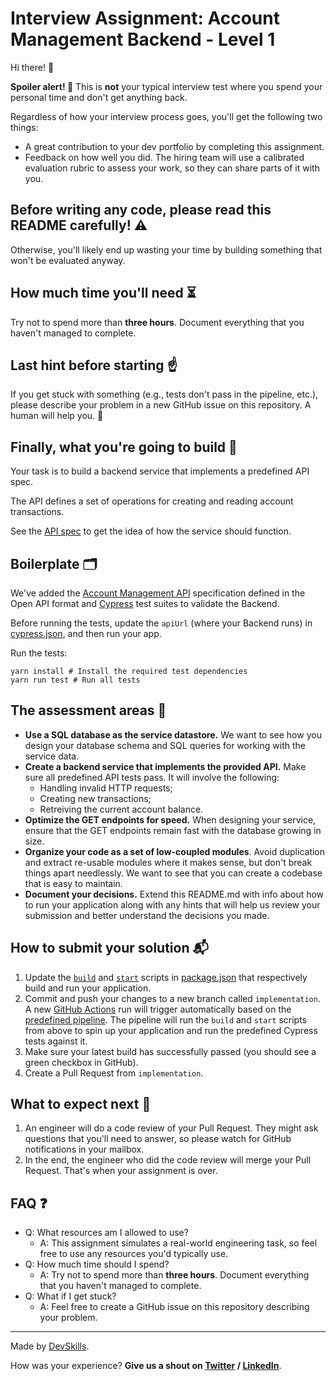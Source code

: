 # Interview Assignment: Account Management Backend - Level 1

Hi there! 👋

**Spoiler alert! 🚨** This is **not** your typical interview test where you spend your personal time and don't get anything back.

Regardless of how your interview process goes, you'll get the following two things:
- A great contribution to your dev portfolio by completing this assignment.
- Feedback on how well you did. The hiring team will use a calibrated evaluation rubric to assess your work, so they can share parts of it with you.

## Before writing any code, **please read this README carefully!** ⚠️

Otherwise, you'll likely end up wasting your time by building something that won't be evaluated anyway.

## How much time you'll need ⏳

Try not to spend more than **three hours**. Document everything that you haven't managed to complete.

## Last hint before starting ☝️

If you get stuck with something (e.g., tests don't pass in the pipeline, etc.), please describe your problem in a new GitHub issue on this repository. A human will help you. 🤚

## Finally, what you're going to build 👀

Your task is to build a backend service that implements a predefined API spec.

The API defines a set of operations for creating and reading account transactions. 

See the [API spec](api-specification.yml) to get the idea of how the service should function. 

## Boilerplate 🗂
We've added the [Account Management API](api-specification.yml) specification defined in the Open API format and [Cypress](https://www.cypress.io/) test suites to validate the Backend.

Before running the tests, update the `apiUrl` (where your Backend runs) in [cypress.json](cypress.json), and then run your app.

Run the tests:
```shell script
yarn install # Install the required test dependencies
yarn run test # Run all tests
```

## The assessment areas 🚩

- **Use a SQL database as the service datastore.** We want to see how you design your database schema and SQL queries for working with the service data.
- **Create a backend service that implements the provided API.** Make sure all predefined API tests pass. It will involve the following:
  - Handling invalid HTTP requests;
  - Creating new transactions;
  - Retreiving the current account balance.
- **Optimize the GET endpoints for speed.** When designing your service, ensure that the GET endpoints remain fast with the database growing in size.
- **Organize your code as a set of low-coupled modules**. Avoid duplication and extract re-usable modules where it makes sense, but don't break things apart needlessly. We want to see that you can create a codebase that is easy to maintain.
- **Document your decisions.** Extend this README.md with info about how to run your application along with any hints that will help us review your submission and better understand the decisions you made.

## How to submit your solution 📬
1. Update the [`build`](package.json#L5) and [`start`](package.json#L6) scripts in [package.json](package.json) that respectively build and run your application. 
2. Commit and push your changes to a new branch called `implementation`. A new [GitHub Actions](https://docs.github.com/en/free-pro-team@latest/actions/quickstart) run will trigger automatically based on the [predefined pipeline](.github/workflows/tests.yml). The pipeline will run the `build` and `start` scripts from above to spin up your application and run the predefined Cypress tests against it.
3. Make sure your latest build has successfully passed (you should see a green checkbox in GitHub).
4. Create a Pull Request from `implementation`.

## What to expect next 👀

1. An engineer will do a code review of your Pull Request. They might ask questions that you'll need to answer, so please watch for GitHub notifications in your mailbox.
2. In the end, the engineer who did the code review will merge your Pull Request. That's when your assignment is over.

## FAQ ❓

- Q: What resources am I allowed to use?
  - A: This assignment simulates a real-world engineering task, so feel free to use any resources you'd typically use.
- Q: How much time should I spend?
  - A: Try not to spend more than **three hours**. Document everything that you haven't managed to complete.
- Q: What if I get stuck?
  - A: Feel free to create a GitHub issue on this repository describing your problem.
  

---

Made by [DevSkills](https://devskills.co). 

How was your experience? **Give us a shout on [Twitter](https://twitter.com/DevSkillsHQ) / [LinkedIn](https://www.linkedin.com/company/devskills)**.
